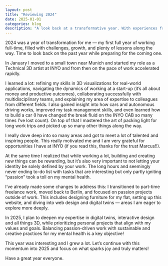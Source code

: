 ```yaml
---
layout: post
title: "Reviewing 2024"
date: 2025-01-01
categories: blog
description: "A look back at a transformative year. With experiences from startup life, hands-on 3D work to moving cities and rebalancing priorities. 2024 brought growth, learnings, and new beginnings as I plan a more intentional path into 2025."
---
```


2024 was a year of transformation for me — my first full year of working full-time, filled with challenges, growth, and plenty of lessons along the way. Time to look back on the past year while preparing for the coming one. 

In January I moved to a small town near Munich and started my role as a Technical 3D artist at INYO and from then on the pace of work accelerated rapidly.

I learned a lot: refining my skills in 3D visualizations for real-world applications, navigating the dynamics of working at a start-up (it’s all about money and productive outcomes), collaborating successfully with multidisciplinary teams, and explaining my area of expertise to colleagues from different fields. I also gained insight into how cars and autonomous driving works, improved my task management skills, and even learned how to build a car (I have changed the break fluid on the INYO CAB so many times I’ve lost count). On top of that I mastered the art of packing light for long work trips and picked up so many other things along the way.

I really dove deep into so many areas and got to meet a lot of talented and inspiring people. This really motivated me and I am very grateful for opportunities I have at INYO (if you read this, thanks for the trust Marcus!!).

At the same time I realized that while working a lot, building and creating new things can be rewarding, but it’s also very important to not letting your identity be solely defined by your work. The long hours and seemingly never ending to-do list with tasks that are interesting but only partly igniting “passion” took a toll on my mental health. 

I’ve already made some changes to address this: I transitioned to part-time freelance work, moved back to Berlin, and focused on passion projects outside of work. This includes designing furniture for my flat, setting up this website, and diving into web design and digital twins — areas I am eager to explore more deeply.

In 2025, I plan to deepen my expertise in digital twins, interactive design and all things 3D, while prioritizing personal projects that align with my values and goals. Balancing passion-driven work with sustainable and creative practices for my mental health is a key objective! 

This year was interesting and I grew a lot. Let’s continue with this momentum into 2025 and focus on what sparks joy and truly matters! 

Have a great year everyone.